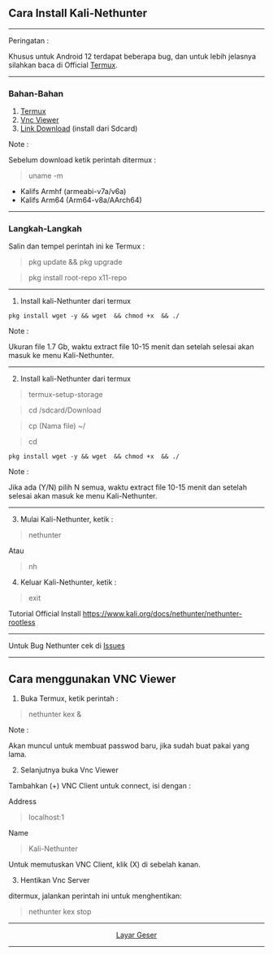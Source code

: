 
## Cara Install Kali-Nethunter

---------------
Peringatan :

Khusus untuk Android 12 terdapat beberapa bug, dan untuk lebih jelasnya silahkan baca di Official [Termux](https://github.com/termux/termux-app).

---------------
### Bahan-Bahan
1. [Termux](https://github.com/termux/termux-app/releases)
2. [Vnc Viewer](https://play.google.com/store/apps/details?id=com.realvnc.viewer.android)
3. [Link Download](http://kali.download/nethunter-images/current/rootfs/?C=S&O=D) (install dari Sdcard)

Note :

Sebelum download ketik perintah ditermux :
> uname -m

* Kalifs Armhf (armeabi-v7a/v6a)
* Kalifs Arm64 (Arm64-v8a/AArch64)

-------------------
### Langkah-Langkah

Salin dan tempel perintah ini ke Termux :

> pkg update && pkg upgrade

> pkg install root-repo x11-repo

---
1. Install kali-Nethunter dari termux
```
pkg install wget -y && wget  && chmod +x  && ./
```


Note :

Ukuran file 1.7 Gb, waktu extract file 10-15 menit dan setelah selesai akan masuk ke menu Kali-Nethunter.

---
2. Install kali-Nethunter dari termux
> termux-setup-storage

> cd /sdcard/Download

> cp (Nama file) ~/

> cd 
```
pkg install wget -y && wget  && chmod +x  && ./
```


Note :

Jika ada (Y/N) pilih N semua, waktu extract file 10-15 menit dan setelah selesai akan masuk ke menu Kali-Nethunter.

---
3. Mulai Kali-Nethunter, ketik :
> nethunter

Atau

> nh

4. Keluar Kali-Nethunter, ketik :
> exit

Tutorial Official Install
https://www.kali.org/docs/nethunter/nethunter-rootless


---------------
Untuk Bug Nethunter cek di [Issues](https://github.com/wahasa/nethunter/issues/3)

------------------------------

## Cara menggunakan VNC Viewer

1. Buka Termux, ketik perintah :

> nethunter kex &

Note :

Akan muncul untuk membuat passwod baru, jika sudah buat pakai yang lama.

2. Selanjutnya buka Vnc Viewer

Tambahkan (+) VNC Client untuk connect, isi dengan :

Address
> localhost:1

Name
> Kali-Nethunter

Untuk memutuskan VNC Client, klik (X) di sebelah kanan.

3. Hentikan Vnc Server

ditermux, jalankan perintah ini untuk menghentikan:

> nethunter kex stop

---
<p align="center">
<a href="https://youtube.com/channel/UC3sLb7eZCu72iv3G1yUhUHQ">Layar Geser</a></p>

---
